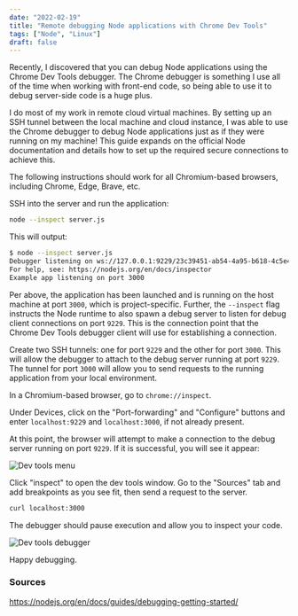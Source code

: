 ```yaml
---
date: "2022-02-19"
title: "Remote debugging Node applications with Chrome Dev Tools"
tags: ["Node", "Linux"]
draft: false
---
```


Recently, I discovered that you can debug Node applications using the Chrome Dev Tools debugger. The Chrome debugger is something I use all of the time when working with front-end code, so being able to use it to debug server-side code is a huge plus.

I do most of my work in remote cloud virtual machines. By setting up an SSH tunnel between the local machine and cloud instance, I was able to use the Chrome debugger to debug Node applications just as if they were running on my machine! This guide expands on the official Node documentation and details how to set up the required secure connections to achieve this.

The following instructions should work for all Chromium-based browsers, including Chrome, Edge, Brave, etc.

SSH into the server and run the application: 
```bash
node --inspect server.js
```
This will output:
```bash
$ node --inspect server.js
Debugger listening on ws://127.0.0.1:9229/23c39451-ab54-4a95-b618-4c5e41ea5638
For help, see: https://nodejs.org/en/docs/inspector
Example app listening on port 3000
```

Per above, the application has been launched and is running on the host machine at port `3000`, which is project-specific. Further, the `--inspect` flag instructs the Node runtime to also spawn a debug server to listen for debug client connections on port `9229`. This is the connection point that the Chrome Dev Tools debugger client will use for establishing a connection.

Create two SSH tunnels: one for port `9229` and the other for port `3000`. This will allow the debugger to attach to the debug server running at port `9229`. The tunnel for port `3000` will allow you to send requests to the running application from your local environment.

In a Chromium-based browser, go to `chrome://inspect`. 

Under Devices, click on the "Port-forwarding" and "Configure" buttons and enter `localhost:9229` and `localhost:3000`, if not already present.

At this point, the browser will attempt to make a connection to the debug server running on port `9229`. If it is successful, you will see it appear:

![Dev tools menu](/images/2022-02-19_01.webp "dev tools")

Click "inspect" to open the dev tools window. Go to the "Sources" tab and add breakpoints as you see fit, then send a request to the server.
```bash
curl localhost:3000
```
The debugger should pause execution and allow you to inspect your code.

![Dev tools debugger](/images/2022-02-19_02.webp "dev tools debugger")

Happy debugging.

### Sources
https://nodejs.org/en/docs/guides/debugging-getting-started/
